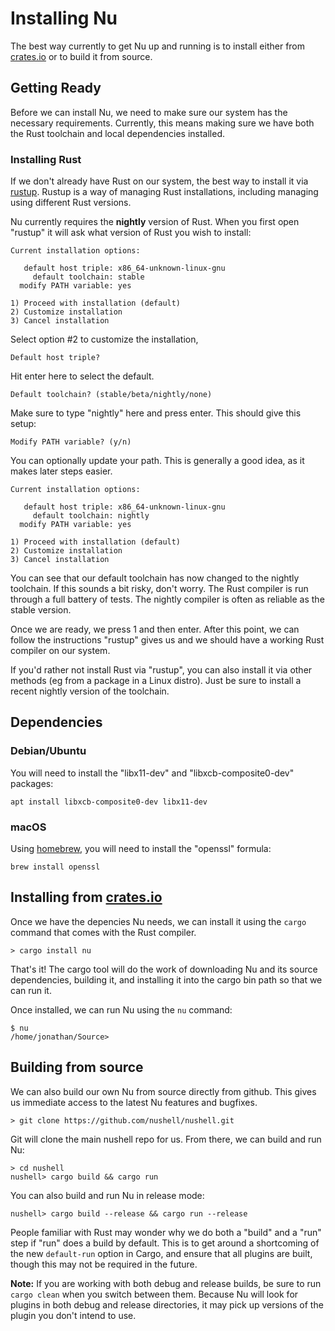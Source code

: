 # Installing Nu

The best way currently to get Nu up and running is to install either from [crates.io](https://crates.io) or to build it from source. 

## Getting Ready

Before we can install Nu, we need to make sure our system has the necessary requirements. Currently, this means making sure we have both the Rust toolchain and local dependencies installed.

### Installing Rust

If we don't already have Rust on our system, the best way to install it via [rustup](https://rustup.rs/). Rustup is a way of managing Rust installations, including managing using different Rust versions. 

Nu currently requires the **nightly** version of Rust. When you first open "rustup" it will ask what version of Rust you wish to install:

```
Current installation options:

   default host triple: x86_64-unknown-linux-gnu
     default toolchain: stable
  modify PATH variable: yes

1) Proceed with installation (default)
2) Customize installation
3) Cancel installation
```

Select option #2 to customize the installation, 

```
Default host triple?
```

Hit enter here to select the default.

```
Default toolchain? (stable/beta/nightly/none)
```

Make sure to type "nightly" here and press enter. This should give this setup:

```
Modify PATH variable? (y/n)
```

You can optionally update your path. This is generally a good idea, as it makes later steps easier.


```
Current installation options:

   default host triple: x86_64-unknown-linux-gnu
     default toolchain: nightly
  modify PATH variable: yes

1) Proceed with installation (default)
2) Customize installation
3) Cancel installation
```

You can see that our default toolchain has now changed to the nightly toolchain. If this sounds a bit risky, don't worry. The Rust compiler is run through a full battery of tests. The nightly compiler is often as reliable as the stable version.

Once we are ready, we press 1 and then enter.  After this point, we can follow the instructions "rustup" gives us and we should have a working Rust compiler on our system.

If you'd rather not install Rust via "rustup", you can also install it via other methods (eg from a package in a Linux distro). Just be sure to install a recent nightly version of the toolchain.

## Dependencies

### Debian/Ubuntu

You will need to install the "libx11-dev" and "libxcb-composite0-dev" packages:

```
apt install libxcb-composite0-dev libx11-dev
```

### macOS

Using [homebrew](https://brew.sh/), you will need to install the "openssl" formula:

```
brew install openssl
```

## Installing from [crates.io](https://crates.io)

Once we have the depencies Nu needs, we can install it using the `cargo` command that comes with the Rust compiler.

```
> cargo install nu
```

That's it!  The cargo tool will do the work of downloading Nu and its source dependencies, building it, and installing it into the cargo bin path so that we can run it.

Once installed, we can run Nu using the `nu` command:

```
$ nu
/home/jonathan/Source> 
```

## Building from source

We can also build our own Nu from source directly from github. This gives us immediate access to the latest Nu features and bugfixes.

```
> git clone https://github.com/nushell/nushell.git
```

Git will clone the main nushell repo for us. From there, we can build and run Nu:

```
> cd nushell
nushell> cargo build && cargo run
```

You can also build and run Nu in release mode:

```
nushell> cargo build --release && cargo run --release
```

People familiar with Rust may wonder why we do both a "build" and a "run" step if "run" does a build by default. This is to get around a shortcoming of the new `default-run` option in Cargo, and ensure that all plugins are built, though this may not be required in the future.

**Note:** If you are working with both debug and release builds, be sure to run `cargo clean` when you switch between them. Because Nu will look for plugins in both debug and release directories, it may pick up versions of the plugin you don't intend to use.
